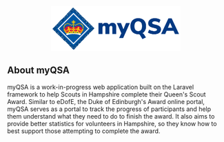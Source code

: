 <p align="center"><a href="https://myqsa.azurewebsites.net" target="_blank"><img src="https://raw.githubusercontent.com/louissoccard/myqsa/main/myqsa_logo.svg" width="300"></a></p>

## About myQSA
myQSA is a work-in-progress web application built on the Laravel framework to help Scouts in Hampshire complete their Queen's Scout Award.
Similar to eDofE, the Duke of Edinburgh's Award online portal, myQSA serves as a portal to track
the progress of participants and help them understand what they need to do to finish the award. It also aims to provide better
statistics for volunteers in Hampshire, so they know how to best support those attempting to complete the award.
